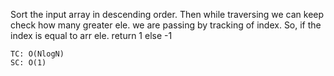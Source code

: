 Sort the input array in descending order.
Then while traversing we can keep check how many greater ele.
we are passing by tracking of index.
So, if the index is equal to arr ele. return 1
else -1

    TC: O(NlogN)
    SC: O(1)